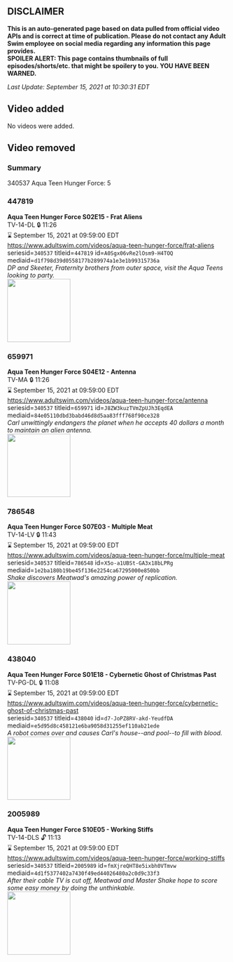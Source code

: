 ## DISCLAIMER
**This is an auto-generated page based on data pulled from official video APIs and is correct at time of publication. Please do not contact any Adult Swim employee on social media regarding any information this page provides.**  
**SPOILER ALERT: This page contains thumbnails of full episodes/shorts/etc. that might be spoilery to you. YOU HAVE BEEN WARNED.**  

_Last Update: September 15, 2021 at 10:30:31 EDT_
## Video added
No videos were added.  
## Video removed
### Summary
340537 Aqua Teen Hunger Force: 5  
### 447819
**Aqua Teen Hunger Force S02E15 - Frat Aliens**  
TV-14-DL 🔒 11:26  
⌛ September 15, 2021 at 09:59:00 EDT  
https://www.adultswim.com/videos/aqua-teen-hunger-force/frat-aliens  
seriesid=`340537` titleid=`447819` id=`A0Sgx06vRe2lOsm9-H4TOQ` mediaid=`d1f798d39d0558177b289974a1e3e1b99315736a`  
_DP and Skeeter, Fraternity brothers from outer space, visit the Aqua Teens looking to party._  
<a href="https://media.cdn.adultswim.com/uploads/20200224/thumbnails/2_202241541464-athf_033_dst_cid-9272726.jpg"><img src="https://media.cdn.adultswim.com/uploads/20200224/thumbnails/2_202241541464-athf_033_dst_cid-9272726.jpg" height="144px" /></a>
### 659971
**Aqua Teen Hunger Force S04E12 - Antenna**  
TV-MA 🔒 11:26  
⌛ September 15, 2021 at 09:59:00 EDT  
https://www.adultswim.com/videos/aqua-teen-hunger-force/antenna  
seriesid=`340537` titleid=`659971` id=`J8ZW3kuzTVmZpUJh3EqdEA` mediaid=`84e05110dbd3babd46d8d5aa83fff768f90ce328`  
_Carl unwittingly endangers the planet when he accepts 40 dollars a month to maintain an alien antenna._  
<a href="https://media.cdn.adultswim.com/uploads/20200224/thumbnails/2_202241713451-athf_067_BIM.jpg"><img src="https://media.cdn.adultswim.com/uploads/20200224/thumbnails/2_202241713451-athf_067_BIM.jpg" height="144px" /></a>
### 786548
**Aqua Teen Hunger Force S07E03 - Multiple Meat**  
TV-14-LV 🔒 11:43  
⌛ September 15, 2021 at 09:59:00 EDT  
https://www.adultswim.com/videos/aqua-teen-hunger-force/multiple-meat  
seriesid=`340537` titleid=`786548` id=`X5o-a1UBSt-GA3x18bLPRg` mediaid=`1e2ba180b19be45f136e2254ca67295000e850bb`  
_Shake discovers Meatwad's amazing power of replication._  
<a href="https://media.cdn.adultswim.com/uploads/20200225/thumbnails/2_20225955437-athf_091_BIM.jpg"><img src="https://media.cdn.adultswim.com/uploads/20200225/thumbnails/2_20225955437-athf_091_BIM.jpg" height="144px" /></a>
### 438040
**Aqua Teen Hunger Force S01E18 - Cybernetic Ghost of Christmas Past**  
TV-PG-DL 🔒 11:08  
⌛ September 15, 2021 at 09:59:00 EDT  
https://www.adultswim.com/videos/aqua-teen-hunger-force/cybernetic-ghost-of-christmas-past  
seriesid=`340537` titleid=`438040` id=`d7-JoPZ8RV-akd-YeudfDA` mediaid=`e5d95d8c458121e6ba9058d31255ef110ab21ede`  
_A robot comes over and causes Carl's house--and pool--to fill with blood._  
<a href="https://media.cdn.adultswim.com/uploads/20200224/thumbnails/2_202241525162-athf_018_BIM.jpg"><img src="https://media.cdn.adultswim.com/uploads/20200224/thumbnails/2_202241525162-athf_018_BIM.jpg" height="144px" /></a>
### 2005989
**Aqua Teen Hunger Force S10E05 - Working Stiffs**  
TV-14-DLS 🔓 11:13  
⌛ September 15, 2021 at 09:59:00 EDT  
https://www.adultswim.com/videos/aqua-teen-hunger-force/working-stiffs  
seriesid=`340537` titleid=`2005989` id=`fmXjreQHT8e5ixbh0VTmvw` mediaid=`4d1f5377402a7430f49ed44026480a2c0d9c33f3`  
_After their cable TV is cut off, Meatwad and Master Shake hope to score some easy money by doing the unthinkable._  
<a href="https://media.cdn.adultswim.com/uploads/20200225/thumbnails/2_202251046435-atvss_1203_dup-20130913.jpg"><img src="https://media.cdn.adultswim.com/uploads/20200225/thumbnails/2_202251046435-atvss_1203_dup-20130913.jpg" height="144px" /></a>
